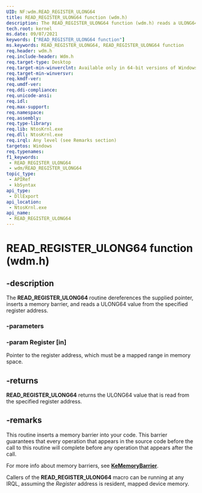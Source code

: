 ```yaml
---
UID: NF:wdm.READ_REGISTER_ULONG64
title: READ_REGISTER_ULONG64 function (wdm.h)
description: The READ_REGISTER_ULONG64 function (wdm.h) reads a ULONG64 value from the specified register address.
tech.root: kernel
ms.date: 09/07/2021
keywords: ["READ_REGISTER_ULONG64 function"]
ms.keywords: READ_REGISTER_ULONG64, READ_REGISTER_ULONG64 function
req.header: wdm.h
req.include-header: Wdm.h
req.target-type: Desktop
req.target-min-winverclnt: Available only in 64-bit versions of Windows.
req.target-min-winversvr: 
req.kmdf-ver: 
req.umdf-ver:
req.ddi-compliance: 
req.unicode-ansi: 
req.idl: 
req.max-support:
req.namespace: 
req.assembly: 
req.type-library: 
req.lib: NtosKrnl.exe
req.dll: NtosKrnl.exe
req.irql: Any level (see Remarks section)
targetos: Windows
req.typenames:
f1_keywords:
 - READ_REGISTER_ULONG64
 - wdm/READ_REGISTER_ULONG64
topic_type:
 - APIRef
 - kbSyntax
api_type:
 - DllExport
api_location:
 - NtosKrnl.exe
api_name:
 - READ_REGISTER_ULONG64
---
```


# READ_REGISTER_ULONG64 function (wdm.h)


## -description

The **READ_REGISTER_ULONG64** routine dereferences the supplied pointer, inserts a memory barrier, and reads a ULONG64 value from the specified register address.

### -parameters

### -param Register [in]


Pointer to the register address, which must be a mapped range in memory space.

## -returns

**READ_REGISTER_ULONG64** returns the ULONG64 value that is read from the specified register address.

## -remarks

This routine inserts a memory barrier into your code. This barrier guarantees that every operation that appears in the source code before the call to this routine will complete before any operation that appears after the call.

For more info about memory barriers, see [**KeMemoryBarrier**](./nf-wdm-kememorybarrier.md).

Callers of the **READ_REGISTER_ULONG64** macro can be running at any IRQL, assuming the *Register* address is resident, mapped device memory.